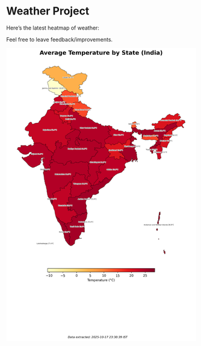 # Weather Project

Here’s the latest heatmap of weather:

Feel free to leave feedback/improvements.

![India Heatmap](docs/assets/india_heatmap.png?v=F28449)
